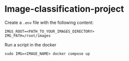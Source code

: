 # Image-classification-project

Create a `.env` file with the following content:
```
IMGS_ROOT=<PATH_TO_YOUR_IMAGES_DIRECTORY>
IMG_PATH=/root/images
```

Run a script in the docker  
```
sudo IMG=<IMAGE_NAME> docker compose up
```
